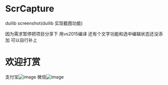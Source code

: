 # ScrCapture
duilib screenshot(duilib 实现截图功能)

因为需求暂停把项目分享下
用vs2015编译
还有个文字功能和选中编辑状态还没添加 可以自行补上


# 欢迎打赏
支付宝![image](https://github.com/zym479466697/ScrCapture/blob/main/doc/%E6%94%AF%E4%BB%98%E5%AE%9D.png)
微信![image](https://github.com/zym479466697/ScrCapture/blob/main/doc/%E5%BE%AE%E4%BF%A1.png)
